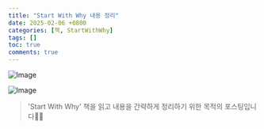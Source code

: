 ```yaml
---
title: "Start With Why 내용 정리"
date: 2025-02-06 +0800
categories: [책, StartWithWhy]
tags: []
toc: true
comments: true
---
```


![Image](https://github.com/user-attachments/assets/9d1583d6-ee3f-4bc3-bd83-f717cc3f7358)

![Image](https://github.com/user-attachments/assets/e53f4654-02b8-44d4-89d7-17c80b12805c)

> 'Start With Why' 책을 읽고 내용을 간략하게 정리하기 위한 목적의 포스팅입니다🙆‍♂️